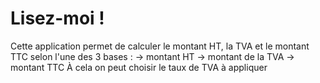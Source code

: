 # Lisez-moi !

Cette application permet de calculer le montant HT, la TVA et le montant TTC selon l'une des 3 bases :
-> montant HT
-> montant de la TVA
-> montant TTC
À cela on peut choisir le taux de TVA à appliquer